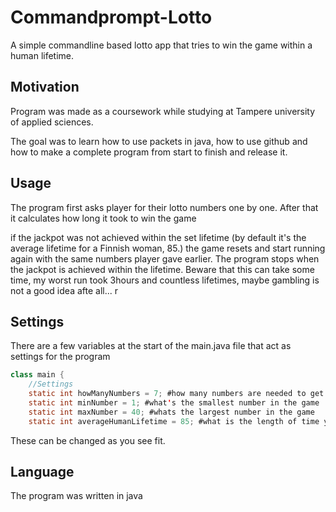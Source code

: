 # Commandprompt-Lotto
A simple commandline based lotto app that tries to win the game within a human lifetime.
## Motivation
Program was made as a coursework while studying at Tampere university of applied sciences.

The goal was to learn how to use packets in java, how to use github and how to make a complete program from start to finish and release it.

## Usage
The program first asks player for their lotto numbers one by one. After that it calculates how long it took to win the game

if the jackpot was not achieved within the set lifetime (by default it's the average lifetime for a Finnish woman, 85.) the game resets and start running again with the same numbers player gave earlier. The program stops when the jackpot is achieved within the lifetime. Beware that this can take some time, my worst run took 3hours and countless lifetimes, maybe gambling is not a good idea afte all...
r
## Settings
There are a few variables at the start of the main.java file that act as settings for the program
```java
class main {
    //Settings
    static int howManyNumbers = 7; #how many numbers are needed to get the jackpot and how many numbers the player chooses
    static int minNumber = 1; #what's the smallest number in the game
    static int maxNumber = 40; #whats the largest number in the game
    static int averageHumanLifetime = 85; #what is the length of time you need to win the jackpot in, for the program to end
```
These can be changed as you see fit.

## Language
The program was written in java


